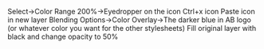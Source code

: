 Select->Color Range 200%->Eyedropper on the icon
Ctrl+x icon
Paste icon in new layer
Blending Options->Color Overlay->The darker blue in AB logo (or whatever color you want for the other stylesheets)
Fill original layer with black and change opacity to 50%